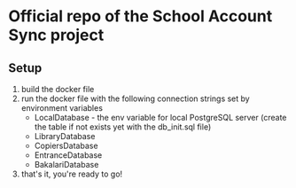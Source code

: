 # Official repo of the School Account Sync project

## Setup

1. build the docker file
2. run the docker file with the following connection strings set by environment variables
   - LocalDatabase - the env variable for local PostgreSQL server (create the table if not exists yet with the db_init.sql file)
   - LibraryDatabase
   - CopiersDatabase
   - EntranceDatabase
   - BakalariDatabase
3. that's it, you're ready to go!
